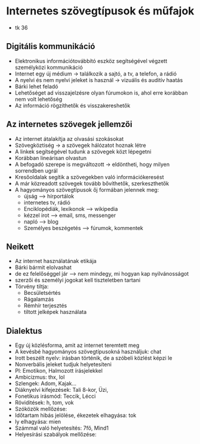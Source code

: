 # Internetes szövegtípusok és műfajok
- tk 36

## Digitális kommunikáció
- Elektronikus információtovábbító eszköz segítségével végzett személyközi kommunikáció
- Internet egy új médium -> találkozik a sajtó, a tv, a telefon, a rádió
- A nyelvi és nem nyelvi jeleket is használ -> vizuális és auditív haatás
- Bárki lehet feladó
- Lehetőséget ad visszajelzésre olyan fúrumokon is, ahol erre korábban nem volt lehetőség
- Az információ rögzíthetők és visszakereshetők

## Az internetes szövegek jellemzői
- Az internet átalakítja az olvasási szokásokat
- Szövegköztiség -> a szövegek hálózatot hoznak létre
- A linkek segítségével tudunk a szövegek közt lépegetni
- Korábban lineárisan olvastun
- A befogadó szerepe is megváltozott -> eldöntheti, hogy milyen sorrendben ugrál
- Kresőoldalak segítik a szövegekben való információkeresést
- A már közreadott szövegek tovább bővíthetők, szerkeszthetők
- A hagyományos szövegtípusok őj formában jelennek meg: 
    - újság --> hírportálok
    - internetes tv, rádió
    - Enciklopédiák, lexikonok --> wikipedia
    - kézzel irot --> email, sms, messenger
    - napló --> blog
    - Személyes beszégetés --> fúrumok, kommentek

## Neikett
- Az internet használatának etikája
- Bárki bármit elolvashat
- de ez felelőséggel jár --> nem mindegy, mi hogyan kap nyilvánosságot
- szerzői és személyi jogokat kell tiszteletben tartani
- Törvény tiltja:   
    - Becsületsértés
    - Rágalamzás
    - Rémhír terjesztés
    - tiltott jelképek használata

## Dialektus
- Egy új közlésforma, amit az internet teremtett meg
- A kevésbé hagyományos szövegtípusokná használjuk: chat
- Irott beszélt nyelv: irásban történik, de a szóbeli közlést képzi le
- Nonverbális jeleket tudjuk helyetesíteni
- Pl: Emotikon, Halmozott írásjelekkel
- Ambicizmus: thx, lol
- Szlengek: Adom, Kajak...
- Diáknyelvi kifejezések: Tali 8-kor, Üzi, 
- Fonetikus irásmód: Teccik, Lécci
- Röviditések: h, tom, vok
- Szóközök mellőzése: 
- Időtartam hibás jelölése, ékezetek elhagyása: tok
- ly elhagyása: mien
- Számmal való helyetesítés: 7fő, Mind1
- Helyesírási szabályok mellőzése: 


